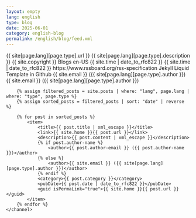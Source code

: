 ```yaml
---
layout: empty
lang: english
type: blog
date: 2025-06-01
category: english-blog
permalink: /english/blog/feed.xml
---
```


<rss xmlns:atom="http://www.w3.org/2005/Atom" version="2.0">
	<channel>
		<title>{{ site[page.lang][page.type].title }}</title>
		<link>{{ site[page.lang][page.type].url }}</link>
		<description>{{ site[page.lang][page.type].description }}</description>
		<copyright>{{ site.copyright }}</copyright>
		<category>Blogs</category>
		<language>en-US</language>
		<pubDate>{{ site.time | date_to_rfc822 }}</pubDate>
		<lastBuildDate>{{ site.time | date_to_rfc822 }}</lastBuildDate>
		<atom:link href="{{ site[page.lang][page.type].url }}/feed.xml" rel="self" type="application/rss+xml" />
		<docs>https://www.rssboard.org/rss-specification</docs>
		<generator>Jekyll Liquid Template in Github</generator>
		<managingEditor>{{ site.email }} ({{ site[page.lang][page.type].author }})</managingEditor>
		<webMaster>{{ site.email }} ({{ site[page.lang][page.type].author }})</webMaster>

		{% assign filtered_posts = site.posts | where: "lang", page.lang | where: "type", page.type %}
		{% assign sorted_posts = filtered_posts | sort: "date" | reverse %}

		{% for post in sorted_posts %}
			<item>
				<title>{{ post.title | xml_escape }}</title>
				<link>{{ site.home }}{{ post.url }}</link>
				<description>{{ post.content | xml_escape }}</description>
				{% if post.author-name %}
					<author>{{ post.author-email }} ({{ post.author-name }})</author>
				{% else %}
					<author>{{ site.email }} ({{ site[page.lang][page.type].author }})</author>
				{% endif %}
				<category>{{ post.category }}</category>
				<pubDate>{{ post.date | date_to_rfc822 }}</pubDate>
				<guid isPermaLink="true">{{ site.home }}{{ post.url }}</guid>
			</item>
		{% endfor %}
	</channel>
</rss>
